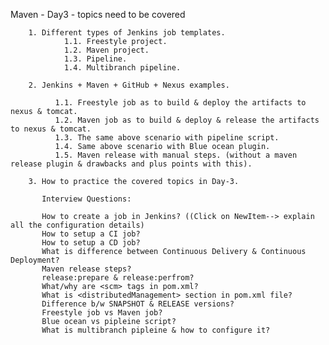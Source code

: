Maven - Day3 - topics need to be covered

        1. Different types of Jenkins job templates.
                1.1. Freestyle project.
                1.2. Maven project.
                1.3. Pipeline.
                1.4. Multibranch pipeline.
        
        2. Jenkins + Maven + GitHub + Nexus examples.
        
              1.1. Freestyle job as to build & deploy the artifacts to nexus & tomcat.
              1.2. Maven job as to build & deploy & release the artifacts to nexus & tomcat.
              1.3. The same above scenario with pipeline script.
              1.4. Same above scenario with Blue ocean plugin.
              1.5. Maven release with manual steps. (without a maven release plugin & drawbacks and plus points with this).

        3. How to practice the covered topics in Day-3.
        
           Interview Questions:
           
           How to create a job in Jenkins? ((Click on NewItem--> explain all the configuration details)
           How to setup a CI job?
           How to setup a CD job?
           What is difference between Continuous Delivery & Continuous Deployment?
           Maven release steps?
           release:prepare & release:perfrom?
           What/why are <scm> tags in pom.xml?
           What is <distributedManagement> section in pom.xml file?
           Difference b/w SNAPSHOT & RELEASE versions?
           Freestyle job vs Maven job?
           Blue ocean vs pipleine script?
           What is multibranch pipleine & how to configure it?

